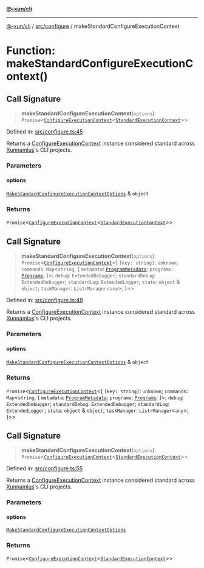 [**@-xun/cli**](../../../README.md)

***

[@-xun/cli](../../../README.md) / [src/configure](../README.md) / makeStandardConfigureExecutionContext

# Function: makeStandardConfigureExecutionContext()

## Call Signature

> **makeStandardConfigureExecutionContext**(`options`): `Promise`\<[`ConfigureExecutionContext`](../../type-aliases/ConfigureExecutionContext.md)\<[`StandardExecutionContext`](../../extensions/type-aliases/StandardExecutionContext.md)\>\>

Defined in: [src/configure.ts:45](https://github.com/Xunnamius/cli-utils/blob/f852d38d2fff563e997c4bcbc30d36f7a4093d87/src/configure.ts#L45)

Returns a [ConfigureExecutionContext](../../type-aliases/ConfigureExecutionContext.md) instance considered standard
across [Xunnamius](https://github.com/Xunnamius)'s CLI projects.

### Parameters

#### options

[`MakeStandardConfigureExecutionContextOptions`](../type-aliases/MakeStandardConfigureExecutionContextOptions.md) & `object`

### Returns

`Promise`\<[`ConfigureExecutionContext`](../../type-aliases/ConfigureExecutionContext.md)\<[`StandardExecutionContext`](../../extensions/type-aliases/StandardExecutionContext.md)\>\>

## Call Signature

> **makeStandardConfigureExecutionContext**(`options`): `Promise`\<[`ConfigureExecutionContext`](../../type-aliases/ConfigureExecutionContext.md)\<\{ `[key: string]`: `unknown`;  `commands`: `Map`\<`string`, \{ `metadata`: [`ProgramMetadata`](../../type-aliases/ProgramMetadata.md); `programs`: [`Programs`](../../type-aliases/Programs.md); \}\>; `debug`: `ExtendedDebugger`; `standardDebug`: `ExtendedDebugger`; `standardLog`: `ExtendedLogger`; `state`: `object` & `object`; `taskManager`: `ListrManager`\<`any`\>; \}\>\>

Defined in: [src/configure.ts:48](https://github.com/Xunnamius/cli-utils/blob/f852d38d2fff563e997c4bcbc30d36f7a4093d87/src/configure.ts#L48)

Returns a [ConfigureExecutionContext](../../type-aliases/ConfigureExecutionContext.md) instance considered standard
across [Xunnamius](https://github.com/Xunnamius)'s CLI projects.

### Parameters

#### options

[`MakeStandardConfigureExecutionContextOptions`](../type-aliases/MakeStandardConfigureExecutionContextOptions.md) & `object`

### Returns

`Promise`\<[`ConfigureExecutionContext`](../../type-aliases/ConfigureExecutionContext.md)\<\{ `[key: string]`: `unknown`;  `commands`: `Map`\<`string`, \{ `metadata`: [`ProgramMetadata`](../../type-aliases/ProgramMetadata.md); `programs`: [`Programs`](../../type-aliases/Programs.md); \}\>; `debug`: `ExtendedDebugger`; `standardDebug`: `ExtendedDebugger`; `standardLog`: `ExtendedLogger`; `state`: `object` & `object`; `taskManager`: `ListrManager`\<`any`\>; \}\>\>

## Call Signature

> **makeStandardConfigureExecutionContext**(`options`): `Promise`\<[`ConfigureExecutionContext`](../../type-aliases/ConfigureExecutionContext.md)\<[`StandardExecutionContext`](../../extensions/type-aliases/StandardExecutionContext.md)\>\>

Defined in: [src/configure.ts:55](https://github.com/Xunnamius/cli-utils/blob/f852d38d2fff563e997c4bcbc30d36f7a4093d87/src/configure.ts#L55)

Returns a [ConfigureExecutionContext](../../type-aliases/ConfigureExecutionContext.md) instance considered standard
across [Xunnamius](https://github.com/Xunnamius)'s CLI projects.

### Parameters

#### options

[`MakeStandardConfigureExecutionContextOptions`](../type-aliases/MakeStandardConfigureExecutionContextOptions.md)

### Returns

`Promise`\<[`ConfigureExecutionContext`](../../type-aliases/ConfigureExecutionContext.md)\<[`StandardExecutionContext`](../../extensions/type-aliases/StandardExecutionContext.md)\>\>
